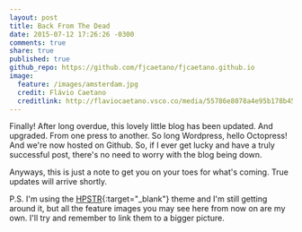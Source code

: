 ```yaml
---
layout: post
title: Back From The Dead
date: 2015-07-12 17:26:26 -0300
comments: true
share: true
published: true
github_repo: https://github.com/fjcaetano/fjcaetano.github.io
image:
  feature: /images/amsterdam.jpg
  credit: Flávio Caetano
  creditlink: http://flaviocaetano.vsco.co/media/55786e8078a4e95b178b4577
---
```

Finally! After long overdue, this lovely little blog has been updated. And
upgraded. From one press to another. So long Wordpress, hello Octopress! And
we're now hosted on Github. So, if I ever get lucky and have a truly successful
post, there's no need to worry with the blog being down.

<!-- more -->

Anyways, this is just a note to get you on your toes for what's coming. True
updates will arrive shortly.

P.S. I'm using the [HPSTR](https://github.com/jez/hpstr-theme/){:target="_blank"} theme and I'm
still getting around it, but all the feature images you may see here from now on
are my own. I'll try and remember to link them to a bigger picture.
